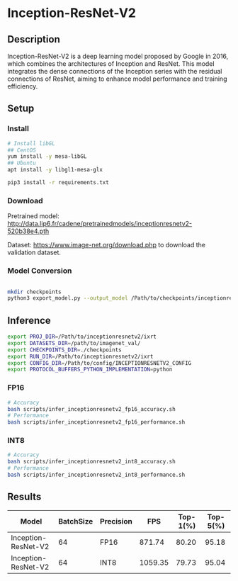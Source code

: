 # Inception-ResNet-V2

## Description

Inception-ResNet-V2 is a deep learning model proposed by Google in 2016, which combines the architectures of Inception and ResNet. This model integrates the dense connections of the Inception series with the residual connections of ResNet, aiming to enhance model performance and training efficiency.

## Setup

### Install

```bash
# Install libGL
## CentOS
yum install -y mesa-libGL
## Ubuntu
apt install -y libgl1-mesa-glx

pip3 install -r requirements.txt
```

### Download

Pretrained model: <http://data.lip6.fr/cadene/pretrainedmodels/inceptionresnetv2-520b38e4.pth>

Dataset: <https://www.image-net.org/download.php> to download the validation dataset.

### Model Conversion

```bash

mkdir checkpoints
python3 export_model.py --output_model /Path/to/checkpoints/inceptionresnetv2.onnx
```

## Inference

```bash
export PROJ_DIR=/Path/to/inceptionresnetv2/ixrt
export DATASETS_DIR=/path/to/imagenet_val/
export CHECKPOINTS_DIR=./checkpoints
export RUN_DIR=/Path/to/inceptionresnetv2/ixrt
export CONFIG_DIR=/Path/to/config/INCEPTIONRESNETV2_CONFIG
export PROTOCOL_BUFFERS_PYTHON_IMPLEMENTATION=python
```

### FP16

```bash
# Accuracy
bash scripts/infer_inceptionresnetv2_fp16_accuracy.sh
# Performance
bash scripts/infer_inceptionresnetv2_fp16_performance.sh
```

### INT8

```bash
# Accuracy
bash scripts/infer_inceptionresnetv2_int8_accuracy.sh
# Performance
bash scripts/infer_inceptionresnetv2_int8_performance.sh
```

## Results

| Model               | BatchSize | Precision | FPS     | Top-1(%) | Top-5(%) |
|---------------------|-----------|-----------|---------|----------|----------|
| Inception-ResNet-V2 | 64        | FP16      | 871.74  | 80.20    | 95.18    |
| Inception-ResNet-V2 | 64        | INT8      | 1059.35 | 79.73    | 95.04    |
